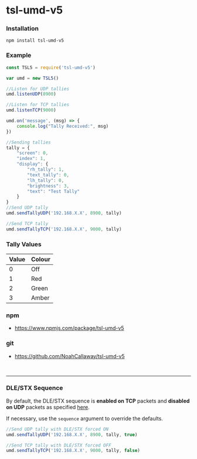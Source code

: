 # tsl-umd-v5

### Installation
```
npm install tsl-umd-v5
```

### Example 
```javascript
const TSL5 = require('tsl-umd-v5')

var umd = new TSL5()

//Listen for UDP tallies
umd.listenUDP(8900)

//Listen for TCP tallies
umd.listenTCP(9000)

umd.on('message', (msg) => {
    console.log("Tally Received:", msg)
})

//Sending tallies
tally = {
    "screen": 0,
    "index": 1,
    "display": {
        "rh_tally": 1,
        "text_tally": 0,
        "lh_tally": 0,
        "brightness": 3,
        "text": "Test Tally"
    }
}
//Send UDP tally
umd.sendTallyUDP('192.168.X.X', 8900, tally)

//Send TCP tally
umd.sendTallyTCP('192.168.X.X', 9000, tally)
```

### Tally Values

| Value | Colour |
|-------|--------|
| 0     | Off    |
| 1     | Red    |
| 2     | Green  |
| 3     | Amber  |

### npm

 - <https://www.npmjs.com/package/tsl-umd-v5>

### git

 - <https://github.com/NoahCallaway/tsl-umd-v5>

<br>

---

### DLE/STX Sequence

By default, the DLE/STX sequence is **enabled on TCP** packets and **disabled on UDP** packets as specified [here](https://tslproducts.com/media/1959/tsl-umd-protocol.pdf).

If necessary, use the `sequence` argument to override the defaults.

```javascript
//Send UDP tally with DLE/STX forced ON
umd.sendTallyUDP('192.168.X.X', 8900, tally, true)

//Send TCP tally with DLE/STX forced OFF
umd.sendTallyTCP('192.168.X.X', 9000, tally, false)
```
